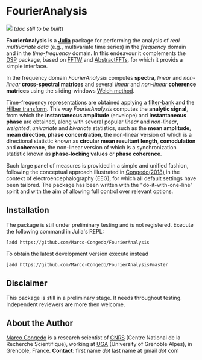 # FourierAnalysis

[![](https://img.shields.io/badge/docs-dev-blue.svg)](https://Marco-Congedo.github.io/FourierAnalysis.jl/latest) (*doc still to be built*)

**FourierAnalysis** is a [**Julia**](https://julialang.org/) package for
performing the analysis of *real multivariate data* (e.g., multivariate time series)
in the *frequency* domain and in the *time-frequency* domain. In this endeavour it complements the
[DSP](https://github.com/JuliaDSP/DSP.jl) package, based on [FFTW](https://github.com/JuliaMath/FFTW.jl) and [AbstractFFTs](https://github.com/JuliaMath/AbstractFFTs.jl), for which it provids a simple interface.

In the frequency domain *FourierAnalysis* computes **spectra**, *linear* and
*non-linear* **cross-spectral matrices** and several *linear* and *non-linear* **coherence matrices** using the sliding-windows [Welch method](https://en.wikipedia.org/wiki/Welch%27s_method).

Time-frequency representations are obtained applying a
[filter-bank](https://en.wikipedia.org/wiki/Filter_bank) and the
[Hilber transform](https://en.wikipedia.org/wiki/Hilbert_transform).
This way *FourierAnalysis* computes the **analytic signal**, from which the **instantaneous amplitude** (envelope) and **instantaneous phase** are obtained, along with several popular *linear* and *non-linear*, *weighted*, *univariate* and *bivariate* statistics, such as the **mean amplitude**, **mean direction**, **phase concentration**, the non-linear version of which is a directional statistic known as **circular mean resultant length**, **comodulation** and **coherence**, the non-linear version of which is a synchronization statistic known as **phase-locking values** or **phase coherence**.

Such large panel of measures is provided in a simple and unified fashion,
following the conceptual approach illustrated in
[Congedo(2018)](https://hal.archives-ouvertes.fr/hal-01868538/document)
in the context of electroencephalography (EEG), for which all default settings
have been tailored. The package has been written with the "do-it-with-one-line" spirit and with the aim of allowing full control over relevant options.

## Installation

The package is still under preliminary testing and is not registered.
Execute the following command in Julia's REPL:

    ]add https://github.com/Marco-Congedo/FourierAnalysis

To obtain the latest development version execute instead

    ]add https://github.com/Marco-Congedo/FourierAnalysis#master

## Disclaimer

This package is still in a preliminary stage.
It needs throughout testing.
Independent reviewers are more then welcome.

## About the Author

[Marco Congedo](https://sites.google.com/site/marcocongedo) is
a research scientist of [CNRS](http://www.cnrs.fr/en) (Centre National de la Recherche Scientifique), working at [UGA](https://www.univ-grenoble-alpes.fr/english/) (University of Grenoble Alpes), in Grenoble, France. **Contact**: first name *dot* last name at gmail *dot* com
